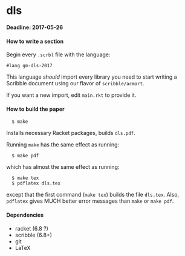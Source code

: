 dls
===

**Deadline: 2017-05-26**


#### How to write a section

Begin every `.scrbl` file with the language:

```
#lang gm-dls-2017
```

This language _should_ import every library you need to start writing a Scribble
document using our flavor of `scribble/acmart`.

If you want a new import, edit `main.rkt` to provide it.


#### How to build the paper

```
  $ make
```

Installs necessary Racket packages, builds `dls.pdf`.


Running `make` has the same effect as running:

```
  $ make pdf
```

which has almost the same effect as running:

```
  $ make tex
  $ pdflatex dls.tex
```

except that the first command (`make tex`) builds the file `dls.tex`.
Also, `pdflatex` gives MUCH better error messages than `make` or `make pdf`.


#### Dependencies

- racket (6.8 ?)
- scribble (6.8+)
- git
- LaTeX

